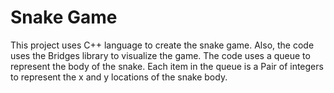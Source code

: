 # Snake Game

This project uses C++ language to create the snake game. Also, the code uses the Bridges library to visualize the game. The code uses a queue to represent the body of the snake. Each item in the queue is a Pair of integers to represent the x and y locations of the snake body. 
